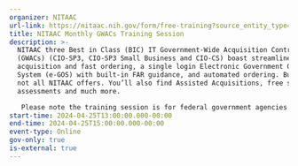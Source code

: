 ```yaml
---
organizer: NITAAC
url-link: https://nitaac.nih.gov/form/free-training?source_entity_type=node&source_entity_id=169586#no-back
title: NITAAC Monthly GWACs Training Session
description: >-
  NITAAC three Best in Class (BIC) IT Government-Wide Acquisition Contracts
  (GWACs) (CIO-SP3, CIO-SP3 Small Business and CIO-CS) boast streamlined
  acquisition and fast ordering, a single login Electronic Government Ordering
  System (e-GOS) with built-in FAR guidance, and automated ordering. But that’s
  not all NITAAC offers. You’ll also find Assisted Acquisitions, free scope
  assessments and much more.

   Please note the training session is for federal government agencies only. If you are not a federal government agency and would like to request a training session, please contact NITAAC Support for assistance. All attendees will receive 2 Continuous Learning Points (CLP) for attending this training.
start-time: 2024-04-25T13:00:00.000-00:00
end-time: 2024-04-25T15:00:00.000-00:00
event-type: Online
gov-only: true
is-external: true
---
```

